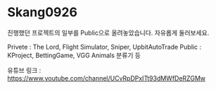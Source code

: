 Skang0926
==========

진행했던 프로젝트의 일부를 Public으로 올려놓았습니다. 자유롭게 둘러보세요.

Privete : The Lord, Flight Simulator, Sniper, UpbitAutoTrade
Public : KProject, BettingGame, VGG Animals 분류기 등

유튜브 링크 : https://www.youtube.com/channel/UCvRpDPxITt93dMWfDeRZGMw

